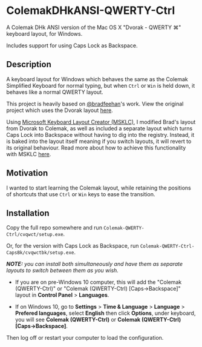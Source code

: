 ColemakDHkANSI-QWERTY-Ctrl
===================

A Colemak DHk ANSI version of the Mac OS X "Dvorak - QWERTY ⌘" keyboard layout, for Windows.

Includes support for using Caps Lock as Backspace.


Description
-----------

A keyboard layout for Windows which behaves the same as the Colemak
Simplified Keyboard for normal typing, but when `Ctrl` or `Win` is held down, it
behaves like a normal QWERTY layout. 

This project is heavily based on [@bradfeehan][1]'s work. View the original project which uses the Dvorak layout [here][2].

Using [Microsoft Keyboard Layout Creator (MSKLC)][3], I modified Brad's layout from Dvorak to Colemak, as well as included a separate layout which turns Caps Lock into Backspace without having to dig into the registry. Instead, it is baked into the layout itself meaning if you switch layouts, it will revert to its original behaviour. Read more about how to achieve this functionality with MSKLC [here][4].


Motivation
----------

I wanted to start learning the Colemak layout, while retaining the positions of shortcuts that use `Ctrl` or `Win` keys to ease the transition.


Installation
------------

Copy the full repo somewhere and run `Colemak-QWERTY-Ctrl/cvqwct/setup.exe`.

Or, for the version with Caps Lock as Backspace, run `Colemak-QWERTY-Ctrl-CapsBk/cvqwctbk/setup.exe`.


_**NOTE:** you can install both simultaneously and have them as separate layouts to switch between them as you wish._

- If you are on pre-Windows 10 computer, this will add the "Colemak (QWERTY-Ctrl)" or "Colemak (QWERTY-Ctrl) [Caps->Backspace]" layout in **Control Panel** >
  **Languages**.
  
- If on Windows 10, go to **Settings** > **Time & Language** >
  **Language** > **Prefered languages**, select **English** then click
  **Options**, under keyboard, you will see
  **Colemak (QWERTY-Ctrl)** or **Colemak (QWERTY-Ctrl) [Caps->Backspace]**.

Then log off or restart your computer to load the configuration.

[1]: <https://github.com/bradfeehan>
[2]: <https://github.com/bradfeehan/Dvorak-QWERTY-Ctrl>
[3]: <https://www.microsoft.com/en-us/download/details.aspx?id=102134>
[4]: <https://forum.colemak.com/topic/870-hacked-msklc-to-enable-remapping-capslock/>
